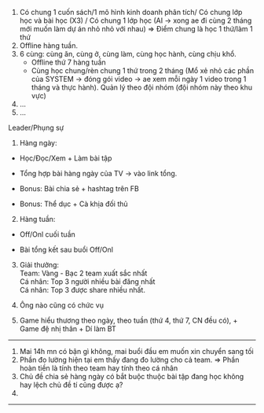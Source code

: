 1. Có chung 1 cuốn sách/1 mô hình kinh doanh phân tích/ Có chung lớp học và bài học (X3) / Có chung 1 lớp học (AI -> xong ae đi cùng 2 tháng mới muốn làm dự án nhỏ nhỏ với nhau)
   => Điểm chung là học 1 thứ/làm 1 thứ
2. Offline hàng tuần. 
3. 6 cùng: cùng ăn, cùng ở, cùng làm, cùng học hành, cùng chịu khổ. 
   - Offline thứ 7 hàng tuần 
   - Cùng học chung/rèn chung 1 thứ trong 2 tháng (Mổ xẻ nhỏ các phần của SYSTEM  -> đóng gói video -> ae xem mỗi ngày 1 video trong 1 tháng và thực hành). Quản lý theo đội nhóm (đội nhóm này theo khu vực)
1. ...
2. ...

Leader/Phụng sự  

1. Hàng ngày:  
    

- Học/Đọc/Xem + Làm bài tập  
    
- Tổng hợp bài hàng ngày của TV -> vào link tổng.  
    
- Bonus: Bài chia sẻ + hashtag trên FB  
    
- Bonus: Thể dục + Cà khịa đối thủ  
    

  
2. Hàng tuần:  

- Off/Onl cuối tuần  
    
- Bài tổng kết sau buổi Off/Onl  
    

  
3. Giải thưởng:  
Team: Vàng - Bạc 2 team xuất sắc nhất  
Cá nhân: Top 3 người nhiều bài đăng nhất  
Cá nhân: Top 3 được share nhiều nhất.

4. Ông nào cũng có chức vụ 
5. Game hiểu thương theo ngày, theo tuần (thứ 4, thứ 7, CN đều có), + Game đệ nhị thân + Dí làm BT

---
1. Mai 14h mn có bận gì không, mai buổi đầu em muốn xin chuyển sang tối 
2. Phần đo lường hiện tại em thấy đang đo lường cho cả team. 
   => Phần hoàn tiền là tính theo team hay tính theo cá nhân 
3. Chủ đề chia sẻ hàng ngày có bắt buộc thuộc bài tập đang học không hay lệch chủ đề tí cũng được ạ? 
4. 



---
